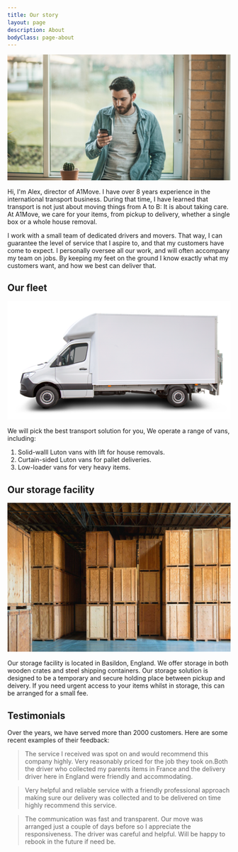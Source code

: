 ```yaml
---
title: Our story
layout: page
description: About
bodyClass: page-about
---
```


![Alex](/images/thom-holmes-Lrfw0U_o9I0-unsplash.jpg)

Hi, I'm Alex, director of A1Move. I have over 8 years experience in the international transport business. During that time, I have learned that transport is not just about moving things from A to B: It is about taking care. At A1Move, we care for your items, from pickup to delivery, whether a single box or a whole house removal.

I work with a small team of dedicated drivers and movers. That way, I can guarantee the level of service that I aspire to, and that my customers have come to expect. I personally oversee all our work, and will often accompany my team on jobs. By keeping my feet on the ground I know exactly what my customers want, and how we best can deliver that.

## Our fleet

![Luton Vans](/images/fleet/Luton-Van.png)

We will pick the best transport solution for you, We operate a range of vans, including:

1. Solid-walll Luton vans with lift for house removals.
2. Curtain-sided Luton vans for pallet deliveries.
3. Low-loader vans for very heavy items.


## Our storage facility

![Storage Crates](/images/fleet/warehouse-crates.jpg)

Our storage facility is located in Basildon, England. We offer storage in both wooden crates and steel shipping containers. Our storage solution is designed to be a temporary and secure holding place between pickup and deivery. If you need urgent access to your items whilst in storage, this can be arranged for a small fee.

## Testimonials

Over the years, we have served more than 2000 customers. Here are some recent examples of their feedback:

> The service I received was spot on and would recommend this company highly. Very reasonably priced for the job they took on.Both the driver who collected my parents items in France and the delivery driver here in England were friendly and accommodating.

> Very helpful and reliable service with a friendly professional approach making sure our delivery was collected and to be delivered on time highly recommend this service.

> The communication was fast and transparent. Our move was arranged just a couple of days before so I appreciate the responsiveness. The driver was careful and helpful. Will be happy to rebook in the future if need be.
